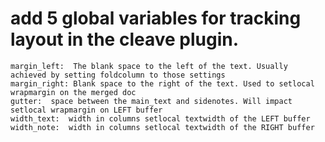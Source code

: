 # add 5 global variables for tracking layout in the cleave plugin. 
    margin_left:  The blank space to the left of the text. Usually achieved by setting foldcolumn to those settings
    margin_right: Blank space to the right of the text. Used to setlocal wrapmargin on the merged doc 
    gutter:  space between the main_text and sidenotes. Will impact setlocal wrapmargin on LEFT buffer
    width_text:  width in columns setlocal textwidth of the LEFT buffer
    width_note:  width in columns setlocal textwidth of the RIGHT buffer 
     
